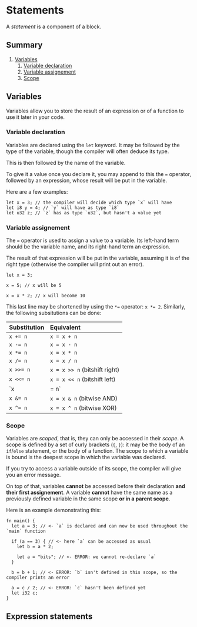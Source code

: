 # Statements

A *statement* is a component of a block.

## Summary

1. [Variables](#variables)
    1. [Variable declaration](#variable-declaration)
    2. [Variable assignement](#variable-assignement)
    3. [Scope](#scope)

## Variables

Variables allow you to store the result of an expression or of a function to use it later in your code.

### Variable declaration

Variables are declared using the `let` keyword.
It may be followed by the type of the variable, though the compiler will often deduce its type.

This is then followed by the name of the variable.

To give it a value once you declare it, you may append to this the `=` operator, followed by an expression, whose result will be put in the variable.

Here are a few examples:

```lapis
let x = 3; // the compiler will decide which type `x` will have
let i8 y = 4; // `y` will have as type `i8`
let u32 z; // `z` has as type `u32`, but hasn't a value yet
```

### Variable assignement

The `=` operator is used to assign a value to a variable.
Its left-hand term should be the variable name, and its right-hand term an expression.

The result of that expression will be put in the variable, assuming it is of the right type (otherwise the compiler will print out an error).

```lapis
let x = 3;

x = 5; // x will be 5

x = x * 2; // x will become 10
```

This last line may be shortened by using the `*=` operator: `x *= 2`.
Similarly, the following subsitutions can be done:

| Substitution | Equivalent |
| :------------- | :------------- |
| `x += n` | `x = x + n` |
| `x -= n` | `x = x - n` |
| `x *= n` | `x = x * n` |
| `x /= n` | `x = x / n` |
| `x >>= n` | `x = x >> n` (bitshift right) |
| `x <<= n` | `x = x << n` (bitshift left) |
| `x |= n` | `x = x | n` (bitwise OR) |
| `x &= n` | `x = x & n` (bitwise AND) |
| `x ^= n` | `x = x ^ n` (bitwise XOR) |

### Scope

Variables are *scoped*, that is, they can only be accessed in their *scope*.
A scope is defined by a set of curly brackets (`{`, `}`): it may be the body of an `if`/`else` statement, or the body of a function.
The scope to which a variable is bound is the deepest scope in which the variable was declared.

If you try to access a variable outside of its scope, the compiler will give you an error message.

On top of that, variables **cannot** be accessed before their declaration **and their first assignement**.
A variable **cannot** have the same name as a previously defined variable in the same scope **or in a parent scope**.

Here is an example demonstrating this:

```lapis
fn main() {
  let a = 3; // <- `a` is declared and can now be used throughout the `main` function

  if (a == 3) { // <- here `a` can be accessed as usual
    let b = a * 2;

    let a = "bits"; // <- ERROR: we cannot re-declare `a`
  }

  b = b + 1; // <- ERROR: `b` isn't defined in this scope, so the compiler prints an error

  a = c / 2; // <- ERROR: `c` hasn't been defined yet
  let i32 c;
}
```

## Expression statements

<!-- TODO -->
